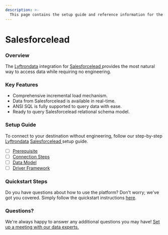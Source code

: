 ```yaml
---
description: >-
  This page contains the setup guide and reference information for the Salesforcelead  source connector.
---
```


# Salesforcelead 

### Overview

The [Lyftrondata](https://www.lyftrondata.com/) integration for [Salesforcelead ](nan) provides the most natural way to access data while requiring no engineering.

### Key Features

* Comprehensive incremental load mechanism.
* Data from Salesforcelead  is available in real-time.&#x20;
* ANSI SQL is fully supported to query data with ease.
* Ready to query Salesforcelead  relational schema model.

### Setup Guide

To connect to your destination without engineering, follow our step-by-step [Lyftrondata](https://www.lyftrondata.com/)  [Salesforcelead ](nan) setup guide.

* [ ] [Prerequisite](prerequisite.md)
* [ ] [Connection Steps](connection-steps.md)
* [ ] [Data Model](data-model/erd.md)
* [ ] [Driver Framework](driver-framework/)

### Quickstart Steps

Do you have questions about how to use the platform? Don't worry; we've got you covered. Simply follow the quickstart instructions [here](../README.md).

### Questions? <a href="#questions" id="questions"></a>

We're always happy to answer any additional questions you may have! [Set up a meeting with our data experts.](https://www.lyftrondata.com/book-a-meeting/)

